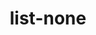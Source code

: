 ---
title: list-none
routable: false
taxonomy:
  tag: links

links:
  headline: list-none
  byline:
    text: >
      This paragraph is optional.
  type: list-none
  items:
    - # url: '#'
      text: <i>Use HTML-Tags in your text</i>
      description: >
        An item without a link target
    - url: 'https://en.wikipedia.org/wiki/Romani_ite_domum'
      text: Romanes eunt domus
      description: >
        Maecenas vitae congue pharetra ipsum 
    - url: '#'
      text: Third Phasellus nibh congue
      description: >
        Maecenas vitae orci feugiat pharetra
---